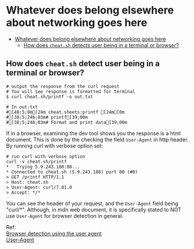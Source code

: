 # Whatever does belong elsewhere about networking goes here

<!--toc:start-->

- [Whatever does belong elsewhere about networking goes here](#whatever-does-belong-elsewhere-about-networking-goes-here)
  - [How does `cheat.sh` detects user being in a terminal or browser?](#how-does-cheatsh-detects-user-being-in-a-terminal-or-browser)
  <!--toc:end-->

## How does `cheat.sh` detect user being in a terminal or browser?

```shell
# output the response from the curl request
# You will see response is formatted for terminal
$ curl cheat.sh/printf -o out.txt

# In out.txt
#[48;5;8m[24m cheat.sheets:printf [24m[0m
#[38;5;246;03m# printf[39;00m
#[38;5;246;03m# Format and print data[39;00m
```

If in a browser, examining the dev tool shows you the response is a html document.
This is done by the checking the field `User-Agent` in http header.
By running curl with verbose option set:

```shell
# run curl with verbose option
curl -v cheat.sh/printf
*   Trying 5.9.243.188:80...
* Connected to cheat.sh (5.9.243.188) port 80 (#0)
> GET /printf HTTP/1.1
> Host: cheat.sh
> User-Agent: curl/7.81.0
> Accept: */*
```

You can see the header of your request, and the `User-Agent` field being "curl/\*".
Although, in mdn web document, it is specifically stated to NOT use `User-Agent` for browser detection in general.

Ref:  
[Browser detection using the user agent](https://developer.mozilla.org/en-US/docs/Web/HTTP/Browser_detection_using_the_user_agent)  
[User-Agent](https://developer.mozilla.org/en-US/docs/Web/HTTP/Headers/User-Agent)
